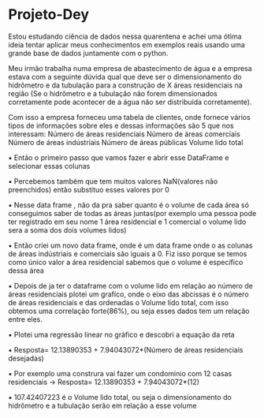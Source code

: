 # Projeto-Dey
Estou estudando ciência de dados nessa quarentena e achei uma ótima ideia tentar aplicar meus conhecimentos em exemplos reais  usando uma grande base de dados juntamente com o python.

Meu irmão trabalha numa empresa de abastecimento de água e a empresa estava com a seguinte dúvida qual que deve ser o dimensionamento do hidrômetro e da tubulação para a construção de X áreas residenciais na região (Se o hidrômetro e a tubulação não forem dimensionados corretamente pode acontecer de a água não ser distribuída corretamente).

Com isso a empresa forneceu uma tabela de clientes, onde fornece vários tipos de informações sobre eles e dessas informações são 5 que nos interessam:
Número de áreas residenciais
Número de áreas comerciais 
Número de áreas indústriais
Número de áreas públicas
Volume lido total 

▪ Então o primeiro passo que vamos fazer e abrir esse DataFrame e selecionar essas colunas

▪ Percebemos também que tem muitos valores NaN(valores não preenchidos) então substituo esses valores por 0

▪ Nesse data frame , não da pra saber quanto é o volume  de cada área só conseguimos saber de todas as áreas juntas(por exemplo uma 
pessoa pode ter registrado em seu nome 1 área residencial e 1 comercial o volume lido sera a soma dos dois volumes lidos)

▪ Então criei um novo data frame, onde é um data frame onde o as colunas de áreas indústriais e comerciais são iguais a 0. Fiz isso porque se temos como único valor a área residencial sabemos que o volume é específico dessa área

▪ Depois de ja ter o dataframe com o volume lido em relação ao número de áreas residenciais plotei um grafíco, onde o eixo das abcissas é o número de áreas residenciais e das ordenadas o Volume lido total, com isso obtemos uma correlação forte(86%), ou seja esses dados tem um relação entre eles.

▪ Plotei uma regressão linear no gráfico e descobri a equação da reta 

▪ Resposta= 12.13890353 + 7.94043072*(Número de áreas residenciais desejadas)

▪ Por exemplo uma construra vai fazer um condominio com 12 casas residenciais -> Resposta= 12.13890353 + 7.94043072*(12)

▪ 107.42407223 é o Volume lido total, ou seja o dimensionamento do hidrômetro e a tubulação serão em relação a esse volume


 



